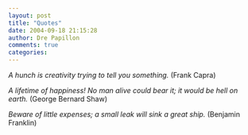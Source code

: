```yaml
---
layout: post
title: "Quotes"
date: 2004-09-18 21:15:28
author: Dre Papillon
comments: true
categories: 
---
```



*A hunch is creativity trying to tell you something.*  (Frank Capra)

*A lifetime of happiness! No man alive could bear it; it would be hell on earth.*   (George Bernard Shaw)

*Beware of little expenses; a small leak will sink a great ship.*  (Benjamin Franklin)